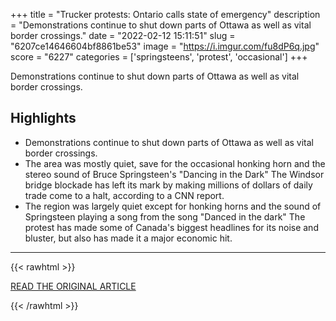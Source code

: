 +++
title = "Trucker protests: Ontario calls state of emergency"
description = "Demonstrations continue to shut down parts of Ottawa as well as vital border crossings."
date = "2022-02-12 15:11:51"
slug = "6207ce14646604bf8861be53"
image = "https://i.imgur.com/fu8dP6q.jpg"
score = "6227"
categories = ['springsteens', 'protest', 'occasional']
+++

Demonstrations continue to shut down parts of Ottawa as well as vital border crossings.

## Highlights

- Demonstrations continue to shut down parts of Ottawa as well as vital border crossings.
- The area was mostly quiet, save for the occasional honking horn and the stereo sound of Bruce Springsteen's "Dancing in the Dark" The Windsor bridge blockade has left its mark by making millions of dollars of daily trade come to a halt, according to a CNN report.
- The region was largely quiet except for honking horns and the sound of Springsteen playing a song from the song "Danced in the dark" The protest has made some of Canada's biggest headlines for its noise and bluster, but also has made it a major economic hit.

---

{{< rawhtml >}}
  <p class="article-category">
    <a target="_blank" href="https://www.bbc.co.uk/news/world-us-canada-60352980">READ THE ORIGINAL ARTICLE</a>
  </p>
{{< /rawhtml >}}
